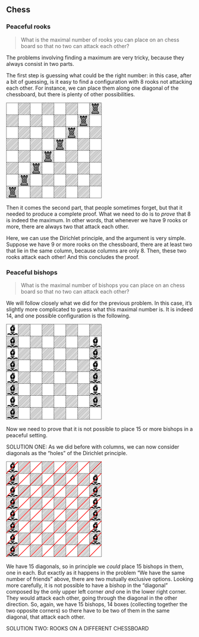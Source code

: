 ## Chess

### Peaceful rooks

> What is the maximal number of rooks you can place on an chess board so that no two can attack each other?

The problems involving finding a maximum are very tricky, because they always consist in two parts.

The first step is guessing what could be the right number: in this case, after a bit of guessing, is it easy to find a configuration with 8 rooks not attacking each other. For instance, we can place them along one diagonal of the chessboard, but there is plenty of other possibilities.

![Rooks](Diagrams/Rooks.png)

Then it comes the second part, that people sometimes forget, but that it needed to produce a complete proof. What we need to do is to *prove* that 8 is indeed the maximum. In other words, that whenever we have 9 rooks or more, there are always two that attack each other.

Here, we can use the Dirichlet principle, and the argument is very simple. Suppose we have 9 or more rooks on the chessboard, there are at least two that lie in the same column, because columns are only 8. Then, these two rooks attack each other! And this concludes the proof.

### Peaceful bishops

> What is the maximal number of bishops you can place on an chess board so that no two can attack each other?

We will follow closely what we did for the previous problem. In this case, it’s slightly more complicated to guess what this maximal number is. It is indeed 14, and one possible configuration is the following.

![Bishops](Diagrams/Bishops.png)

Now we need to prove that it is not possible to place 15 or more bishops in a peaceful setting. 

SOLUTION ONE: As we did before with columns, we can now consider diagonals as the “holes” of the Dirichlet principle.

![Bishopdiagonals](Diagrams/Bishopdiagonals.png)

We have 15 diagonals, so in principle we *could* place 15 bishops in them, one in each. But exactly as it happens in the problem “We have the same number of friends” above, there are two mutually exclusive options. Looking more carefully, it is not possible to have a bishop in the “diagonal” composed by the only upper left corner *and* one in the lower right corner. They would attack each other, going through the diagonal in the other direction. So, again, we have 15 bishops, 14 boxes (collecting together the two opposite corners) so there have to be two of them in the same diagonal, that attack each other.

SOLUTION TWO: ROOKS ON A DIFFERENT CHESSBOARD



